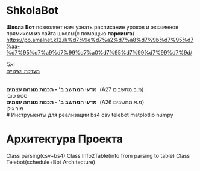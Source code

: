 # ShkolaBot
**Школа Бот** позволяет нам узнать расписание уроков и экзаменов прямиком из сайта школы(с помощью **парсинга**)
https://pb.amalnet.k12.il/%d7%9e%d7%a2%d7%a8%d7%9b%d7%95%d7%aa-%d7%95%d7%a9%d7%99%d7%a0%d7%95%d7%99%d7%99%d7%9d/
<option selected="selected" value="578">יא5</option>
<a id="dnn_ctr1300_TimeTableView_btnChangesTable" class="HeaderTitle" href="javascript:__doPostBack('dnn$ctr1300$TimeTableView$btnChangesTable','')">מערכת ושינויים</a>
<td class="TTCell" nowrap="">
				<table width="100%"></table><div class="TTLesson"><b>מדעי המחשב ב' - תכנות מונחה עצמים</b>&nbsp;&nbsp;(A27 מ.ב.מחשבים)<br>סטפ טובי</div><div class="TTLesson"><b>מדעי המחשב ב' - תכנות מונחה עצמים</b>&nbsp;&nbsp;(A26 מ.א.מחשבים)<br>מור גולן</div>
			</td>
# Инструменты для реализации
bs4
csv
telebot
matplotlib
numpy

# Архитектура Проекта 
Class parsing(csv+bs4)
Class Info2Table(info from parsing to table)
Class Telebot(schedule+Bot Architecture)
